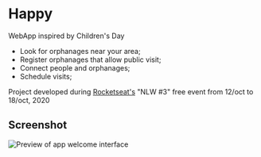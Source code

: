 <h1>Happy</h1>

 WebApp inspired by Children's Day
 
 * Look for orphanages near your area;
 * Register orphanages that allow public visit;
 * Connect people and orphanages;
 * Schedule visits;
 
 Project developed during <a href="https://rocketseat.com.br">Rocketseat's</a> "NLW #3" free event from 12/oct to 18/oct, 2020
 
## Screenshot

<img src="https://github.com/madeiramarcos/nlw-happy/blob/master/public/images/home-screenshot.svg" alt="Preview of app welcome interface">
